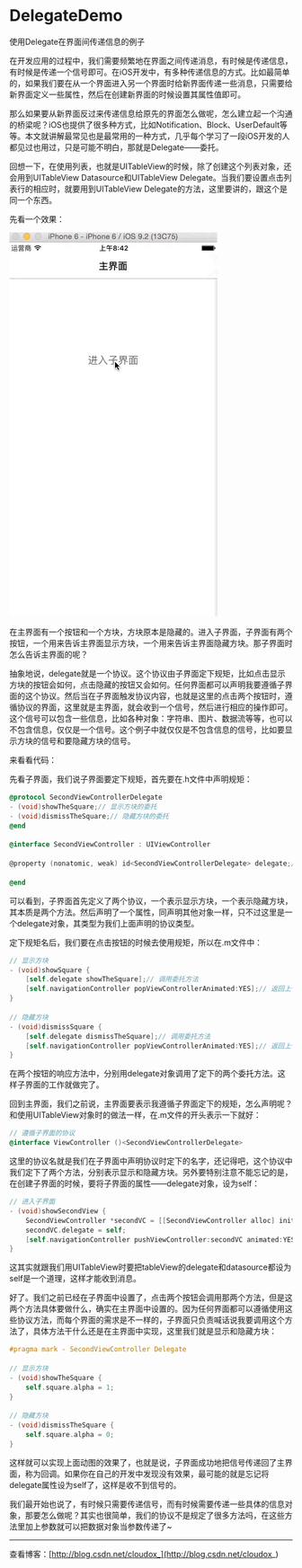 # DelegateDemo
使用Delegate在界面间传递信息的例子

在开发应用的过程中，我们需要频繁地在界面之间传递消息，有时候是传递信息，有时候是传递一个信号即可。在iOS开发中，有多种传递信息的方式。比如最简单的，如果我们要在从一个界面进入另一个界面时给新界面传递一些消息，只需要给新界面定义一些属性，然后在创建新界面的时候设置其属性值即可。

那么如果要从新界面反过来传递信息给原先的界面怎么做呢，怎么建立起一个沟通的桥梁呢？iOS也提供了很多种方式，比如Notification、Block、UserDefault等等。本文就讲解最常见也是最常用的一种方式，几乎每个学习了一段iOS开发的人都见过也用过，只是可能不明白，那就是Delegate——委托。

回想一下，在使用列表，也就是UITableView的时候，除了创建这个列表对象，还会用到UITableView Datasource和UITableView Delegate。当我们要设置点击列表行的相应时，就要用到UITableView Delegate的方法，这里要讲的，跟这个是同一个东西。

先看一个效果：

![](https://github.com/Cloudox/DelegateDemo/blob/master/delegate.gif)

在主界面有一个按钮和一个方块，方块原本是隐藏的。进入子界面，子界面有两个按钮，一个用来告诉主界面显示方块，一个用来告诉主界面隐藏方块。那子界面时怎么告诉主界面的呢？

抽象地说，delegate就是一个协议。这个协议由子界面定下规矩，比如点击显示方块的按钮会如何，点击隐藏的按钮又会如何。任何界面都可以声明我要遵循子界面的这个协议。然后当在子界面触发协议内容，也就是这里的点击两个按钮时，遵循协议的界面，这里就是主界面，就会收到一个信号，然后进行相应的操作即可。这个信号可以包含一些信息，比如各种对象：字符串、图片、数据流等等，也可以不包含信息，仅仅是一个信号。这个例子中就仅仅是不包含信息的信号，比如要显示方块的信号和要隐藏方块的信号。

来看看代码：

先看子界面，我们说子界面要定下规矩，首先要在.h文件中声明规矩：

```objective-c
@protocol SecondViewControllerDelegate
- (void)showTheSquare;// 显示方块的委托
- (void)dismissTheSquare;// 隐藏方块的委托
@end

@interface SecondViewController : UIViewController

@property (nonatomic, weak) id<SecondViewControllerDelegate> delegate;// 声明delegate对象

@end
```

可以看到，子界面首先定义了两个协议，一个表示显示方块，一个表示隐藏方块，其本质是两个方法。然后声明了一个属性，同声明其他对象一样，只不过这里是一个delegate对象，其类型为我们上面声明的协议类型。

定下规矩名后，我们要在点击按钮的时候去使用规矩，所以在.m文件中：

```objective-c
// 显示方块
- (void)showSquare {
    [self.delegate showTheSquare];// 调用委托方法
    [self.navigationController popViewControllerAnimated:YES];// 返回上个界面
}

// 隐藏方块
- (void)dismissSquare {
    [self.delegate dismissTheSquare];// 调用委托方法
    [self.navigationController popViewControllerAnimated:YES];// 返回上个界面
}
```

在两个按钮的响应方法中，分别用delegate对象调用了定下的两个委托方法。这样子界面的工作就做完了。

回到主界面，我们之前说，主界面要表示我遵循子界面定下的规矩，怎么声明呢？和使用UITableView对象时的做法一样，在.m文件的开头表示一下就好：

```objective-c
// 遵循子界面的协议
@interface ViewController ()<SecondViewControllerDelegate>
```

这里的协议名就是我们在子界面中声明协议时定下的名字，还记得吧，这个协议中我们定下了两个方法，分别表示显示和隐藏方块。另外要特别注意不能忘记的是，在创建子界面的时候，要将子界面的属性——delegate对象，设为self：

```objective-c
// 进入子界面
- (void)showSecondView {
    SecondViewController *secondVC = [[SecondViewController alloc] init];
    secondVC.delegate = self;
    [self.navigationController pushViewController:secondVC animated:YES];
}
```

这其实就跟我们用UITableView时要把tableView的delegate和datasource都设为self是一个道理，这样才能收到消息。

好了。我们之前已经在子界面中设置了，点击两个按钮会调用那两个方法，但是这两个方法具体要做什么，确实在主界面中设置的。因为任何界面都可以遵循使用这些协议方法，而每个界面的需求是不一样的，子界面只负责喊话说我要调用这个方法了，具体方法干什么还是在主界面中实现，这里我们就是显示和隐藏方块：

```objective-c
#pragma mark - SecondViewController Delegate

// 显示方块
- (void)showTheSquare {
    self.square.alpha = 1;
}

// 隐藏方块
- (void)dismissTheSquare {
    self.square.alpha = 0;
}
```

这样就可以实现上面动图的效果了，也就是说，子界面成功地把信号传递回了主界面，称为回调。如果你在自己的开发中发现没有效果，最可能的就是忘记将delegate属性设为self了，这样是收不到信号的。

我们最开始也说了，有时候只需要传递信号，而有时候需要传递一些具体的信息对象，那要怎么做呢？其实也很简单，我们的协议不是规定了很多方法吗，在这些方法里加上参数就可以把数据对象当参数传递了~


----------
查看博客：[http://blog.csdn.net/cloudox_](http://blog.csdn.net/cloudox_)
